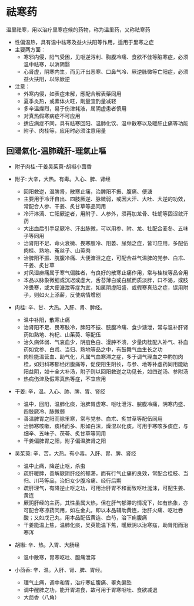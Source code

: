 # 祛寒药
温里祛寒，用以治疗里寒症候的药物，称为温里药，又称祛寒药
- 性偏温热，具有温中祛寒及益火扶阳等作用，适用于里寒之症
- 主要两方面：
  - 寒邪内侵，阳气受困，见呕逆泻利、胸腹冷痛、食欲不佳等脏寒症，必须温中祛寒，以消阴翳
  - 心肾虚，阴寒内生，而见汗出恶寒、口鼻气冷、厥逆脉微等亡阳症，必须益火扶阳，以除厥逆
- 注意：
  - 外寒内侵，如表症未解，應配合解表藥同用
  - 夏季炎热，或素体火旺，劑量宜酌量减轻
  - 多辛温燥烈，易于伤津耗液，属阴虚患者慎用
  - 对真热假寒病症不可应用
  - 适应病症不同，具有祛寒回阳、温肺化饮、温中散寒以及暖肝止痛等功能
  - 附子、肉桂等，应用时必须注意用量


## 回陽氣化-温肺疏肝-理氣止嘔
- 附子肉桂-干姜吴茱萸-胡椒小茴香

- 附子: 大辛，大热。有毒。入心、脾、肾经
  - 回阳救逆，温脾肾，散寒止痛，治脾阳不振、腹痛、便溏
  - 主要用于冷汗自出、四肢厥逆、脉微弱，或因大汗、大吐、大逆的功效，常配合人参、干姜、炙甘草等品同用
  - 冷汗淋漓、亡阳厥逆者，用附子、人参外，须再加龙骨、牡蛎等固涩敛汗药
  - 大出血后引手足厥冷、汗出脉微，可以用参、附、龙、牡配合麦冬、五味子等同用
  - 治肾阳不足、命火衰微、畏寒肢冷、阳萎、尿频之症，皆可应用，多配伍肉桂、熟地、菟丝子、山萸肉
  - 治脾阳不振、脘腹冷痛、大便溏泄之症，可配合益气温脾的党参、白朮、干姜、炙甘草
  - 对风湿痹痛属于寒气偏胜者，有良好的散寒止痛作用，常与桂枝等品合用
  - 本品以脉象微细或沉迟或虚大，舌苔薄白或白腻而质淡胖，口不渴，或肢冷畏寒，或大便溏泄等症为宜，如属阴虚阳盛，或假寒真热之症，误用附子，则如火上添薪，反使病情增剧
- 肉桂: 辛、甘、大热。入肝、肾、脾经。
  - 温中补阳，散寒止痛
  - 治肾阳不足、畏寒肢冷，脾阳不振、脘腹冷痛、食少溏泄，常与温补肝肾药如熟地、枸杞、山茱萸、等配伍
  - 治久病体弱、气哀血少，阴疽色白、漫肿不溃，少量肉桂配入补气、补血药如党参、白朮、当归、熟地等品之中，有鼓舞气血生长之功
  - 肉桂能温营血、助气化，凡属气血寒滞之症，多于调气理血之中酌加肉桂，如妇科寒郁经闭腹痛等，促使阳生阴长，与参、地等补虚药同用能助阳益阴，如十全大补汤，附子则以回阳救逆之功见长，如四逆汤、参附汤
  - 热病伤津及假寒真热等症，不宜应用
- 干姜: 辛，温。入心、肺、脾、胃、肾经
  - 温中，回阳，温肺化痰，治脾胃虚寒、呕吐泄泻、脘腹冷痛，阴寒内盛、四肢厥冷、脉微弱
  - 善温脾胃之阳而除里寒，常与党参、白朮、炙甘草等配伍同用
  - 治肺寒咳嗽、痰稀而多、形如白沫，燥湿以化痰，可用于寒咳多痰症，与细辛、五味子、茯苓、炙甘草等同用
  - 干姜偏脾胃之阳，附子偏温脾肾之阳
- 吴茱萸: 辛、苦，大热。有小毒。入肝、胃、脾、肾经
  - 温中止痛，降逆止呕，杀虫
  - 疏肝暖脾，善解厥阴肝经的郁滞，而有行气止痛的良效，常配合桂枝、当归、川芎等品，治妇女少腹冷痛、经行后期
  - 疏肝理气，有降逆止呕之功，可用治肝胃不和而致呕吐涎沫，可配生姜、黄连
  - 厥阴肝经的主药，其性虽属大热，但在肝气郁滞的情况下，如有热象，亦可配合寒凉药同用，如左金丸，即以本品辅助黄连，治肝火痛、呕吐吞酸；又如戊己丸，用本品配伍黄连、白芍，治下痢腹痛
  - 干姜能温上焦，温肺化痰，吴萸能温下焦，暖厥阴以治寒疝，助肾阳而治寒泻
- 胡椒: 辛、热。入胃、大肠经
  - 温中散寒，胃寒呕吐、腹痛泄泻
- 小茴香: 辛、温。入肝、肾、脾、胃经。
  - 理气止痛，调中和胃，治疗寒疝腹痛、睪丸偏坠
  - 调中醒脾之功，能开胃进食，故可用于胃寒呕吐、食欲减退
  - 大茴香（八角）